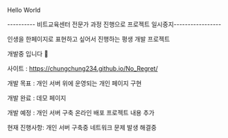 Hello World

---------- 비트교육센터 전문가 과정 진행으로 프로젝트 일시중지-----------------

인생을 한페이지로 표현하고 싶어서 진행하는 평생 개발 프로젝트

개발중 입니다 🔧

사이트 : https://chungchung234.github.io/No_Regret/

개발 목표 : 개인 서버 위에 운영되는 개인 페이지 구현

개발 완료 : 데모 페이지

개발 예정 : 개인 서버 구축
            온라인 배포
            프로젝트 내용 추가

현재 진행사항: 개인 서버 구축중 네트워크 문제 발생 해결중










